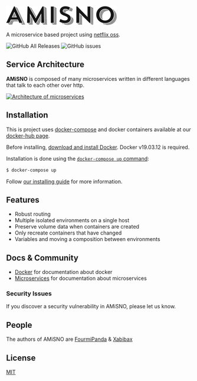 [![AMiSNO Logo](images/logo.png)](https://github.com/FourmiPanda/amisno-docker-bootstrap)

  A microservice based project using [netflix oss](https://netflix.github.io/).

![GitHub All Releases](https://img.shields.io/github/downloads/FourmiPanda/amisno-docker-bootstrap/total)
![GitHub issues](https://img.shields.io/github/issues/FourmiPanda/amisno-docker-bootstrap)

## Service Architecture

**AMiSNO** is composed of many microservices written in different languages that talk to each other over http.

[![Architecture of
microservices](images/archi.png)](images/archi.png)

## Installation

This is project uses [docker-compose](https://docs.docker.com/compose/) and docker containers available at our [docker-hub page](https://hub.docker.com/search?q=fourmipanda&type=image).

Before installing, [download and install Docker](https://docs.docker.com/docker-for-windows/install/).
Docker v19.03.12 is required.

Installation is done using the
[`docker-compose up` command](https://docs.docker.com/compose/reference/up/):

```bash
$ docker-compose up
```

Follow [our installing guide](http://expressjs.com/en/starter/installing.html)
for more information.

## Features

  * Robust routing
  * Multiple isolated environments on a single host
  * Preserve volume data when containers are created
  * Only recreate containers that have changed
  * Variables and moving a composition between environments

## Docs & Community

  * [Docker](https://www.docker.com/) for documentation about docker
  * [Microservices](https://microservices.io/) for documentation about microservices

### Security Issues

If you discover a security vulnerability in AMiSNO, please let us know.

## People

The authors of AMiSNO are [FourmiPanda](https://github.com/FourmiPanda) &  [Xabibax](https://github.com/Xabibax)

## License

  [MIT](LICENSE)

